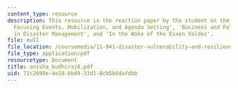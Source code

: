 ```yaml
---
content_type: resource
description: This resource is the reaction paper by the student on the topics 'Disaster
  Focusing Events, Mobilization, and Agenda Setting', 'Business and Political Dimensions
  in Disaster Management', and 'In the Wake of the Exxon Valdez'.
file: null
file_location: /coursemedia/11-941-disaster-vulnerability-and-resilience-spring-2005/72c2699e4e18bbd933d10cb5b64afdbb_anisha_budhiraj8.pdf
file_type: application/pdf
resourcetype: Document
title: anisha_budhiraj8.pdf
uid: 72c2699e-4e18-bbd9-33d1-0cb5b64afdbb
---
```

